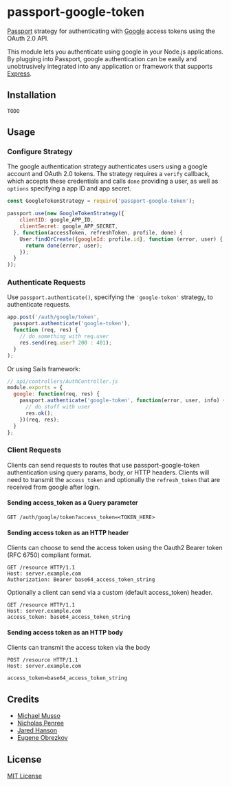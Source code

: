 # passport-google-token

[Passport](http://passportjs.org/) strategy for authenticating with [Google](http://www.google.com/) access tokens using the OAuth 2.0 API.

This module lets you authenticate using google in your Node.js applications.
By plugging into Passport, google authentication can be easily and unobtrusively integrated into any application or framework that supports [Express](http://expressjs.com/).

## Installation

```shell
TODO
```

## Usage

### Configure Strategy

The google authentication strategy authenticates users using a google account and OAuth 2.0 tokens.
The strategy requires a `verify` callback, which accepts these credentials and calls `done` providing a user, as well as
`options` specifying a app ID and app secret.

```js
const GoogleTokenStrategy = require('passport-google-token');

passport.use(new GoogleTokenStrategy({
    clientID: google_APP_ID,
    clientSecret: google_APP_SECRET,
  }, function(accessToken, refreshToken, profile, done) {
    User.findOrCreate({googleId: profile.id}, function (error, user) {
      return done(error, user);
    });
  }
));
```

### Authenticate Requests

Use `passport.authenticate()`, specifying the `'google-token'` strategy, to authenticate requests.

```js
app.post('/auth/google/token',
  passport.authenticate('google-token'),
  function (req, res) {
    // do something with req.user
    res.send(req.user? 200 : 401);
  }
);
```

Or using Sails framework:

```javascript
// api/controllers/AuthController.js
module.exports = {
  google: function(req, res) {
    passport.authenticate('google-token', function(error, user, info) {
      // do stuff with user
      res.ok();
    })(req, res);
  }
};
```

### Client Requests

Clients can send requests to routes that use passport-google-token authentication using query params, body, or HTTP headers.
Clients will need to transmit the `access_token` and optionally the `refresh_token` that are received from google after login.

#### Sending access_token as a Query parameter

```shell
GET /auth/google/token?access_token=<TOKEN_HERE>
```

#### Sending access token as an HTTP header

Clients can choose to send the access token using the Oauth2 Bearer token (RFC 6750) compliant format.

```shell
GET /resource HTTP/1.1
Host: server.example.com
Authorization: Bearer base64_access_token_string
```

Optionally a client can send via a custom (default access_token) header.

```shell
GET /resource HTTP/1.1
Host: server.example.com
access_token: base64_access_token_string
```

#### Sending access token as an HTTP body

Clients can transmit the access token via the body

```shell
POST /resource HTTP/1.1
Host: server.example.com

access_token=base64_access_token_string
```

## Credits

- [Michael Musso](https://github.com/LynX39)
- [Nicholas Penree](https://github.com/drudge)
- [Jared Hanson](https://github.com/jaredhanson)
- [Eugene Obrezkov](https://github.com/ghaiklor)

## License

[MIT License](./LICENSE)
